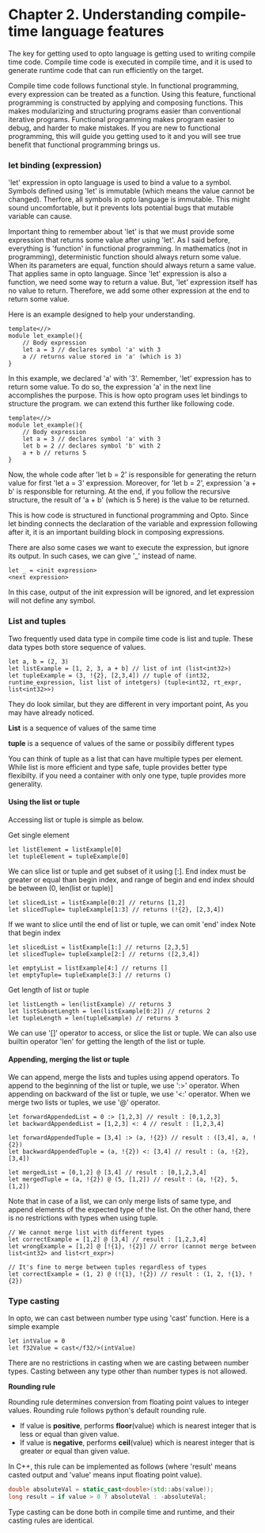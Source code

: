 # Chapter 2. Understanding compile-time language features

The key for getting used to opto language is getting used to writing compile time code. Compile time code is executed in compile time, and it is used to generate runtime code that can run efficiently on the target.

Compile time code follows functional style. In functional programming, every expression can be treated as a function. Using this feature, functional programming is constructed by applying and composing functions. This makes modularizing and structuring programs easier than conventional iterative programs. Functional programming makes program easier to debug, and harder to make mistakes. If you are new to functional programming, this will guide you getting used to it and you will see true benefit that functional programming brings us.

### let binding (expression)
'let' expression in opto language is used to bind a value to a symbol. Symbols defined using 'let' is immutable (which means the value cannot be changed). Therfore, all symbols in opto language is immutable. This might sound uncomfortable, but it prevents lots potential bugs that mutable variable can cause.

Important thing to remember about 'let' is that we must provide some expression that returns some value after using 'let'. As I said before, everything is 'function' in functional programming. In mathematics (not in programming), deterministic function should always return some value. When its parameters are equal, function should always return a same value. That applies same in opto language. Since 'let' expression is also a function, we need some way to return a value. But, 'let' expression itself has no value to return. Therefore, we add some other expression at the end to return some value.

Here is an example designed to help your understanding.
```
template<//>
module let_example(){
    // Body expression
    let a = 3 // declares symbol 'a' with 3
    a // returns value stored in 'a' (which is 3)
}
```
In this example, we declared 'a' with '3'. Remember, 'let' expression has to return some value. To do so, the expression 'a' in the next line accomplishes the purpose.
This is how opto program uses let bindings to structure the program. we can extend this further like following code.
```
template<//>
module let_example(){
    // Body expression
    let a = 3 // declares symbol 'a' with 3
    let b = 2 // declares symbol 'b' with 2
    a + b // returns 5
}
```
Now, the whole code after 'let b = 2' is responsible for generating the return value for first 'let a = 3' expression. 
Moreover, for 'let b = 2', expression 'a + b' is responsible for returning. At the end, if you follow the recursive structure, the result of 'a + b' (which is 5 here) is the value to be returned. 

This is how code is structured in functional programming and Opto. Since let binding connects the declaration of the variable and expression following after it, it is an important building block in composing expressions.

There are also some cases we want to execute the expression, but ignore its output. In such cases, we can give '_' instead of name.
```
let _ = <init expression>
<next expression>
```
In this case, output of the init expression will be ignored, and let expression will not define any symbol.

### List and tuples
Two frequently used data type in compile time code is list and tuple. These data types both store sequence of values. 
```
let a, b = (2, 3)
let listExample = [1, 2, 3, a + b] // list of int (list<int32>)
let tupleExample = (3, !{2}, [2,3,4]) // tuple of (int32, runtime_expression, list list of intetgers) (tuple<int32, rt_expr, list<int32>>)
```
They do look similar, but they are different in very important point, As you may have already noticed.

__List__ is a sequence of values of the same time

__tuple__ is a sequence of values of the same or possibily different types

You can think of tuple as a list that can have multiple types per element. While list is more efficient and type safe, tuple provides better type flexibilty. if you need a container with only one type, tuple provides more generality.

#### Using the list or tuple
Accessing list or tuple is simple as below.

Get single element
```
let listElement = listExample[0]
let tupleElement = tupleExample[0]
```
We can slice list or tuple and get subset of it using [<begin index>:<end index>]. End index must be greater or equal than begin index, and range of begin and end index should be between (0, len(list or tuple)]
```
let slicedList = listExample[0:2] // returns [1,2]
let slicedTuple= tupleExample[1:3] // returns (!{2}, [2,3,4])
```
If we want to slice until the end of list or tuple, we can omit 'end' index
Note that begin index 
```
let slicedList = listExample[1:] // returns [2,3,5]
let slicedTuple= tupleExample[2:] // returns ([2,3,4])

let emptyList = listExample[4:] // returns []
let emptyTuple= tupleExample[3:] // returns ()
```
Get length of list or tuple
```
let listLength = len(listExample) // returns 3
let listSubsetLength = len(listExample[0:2]) // returns 2
let tupleLength = len(tupleExample) // returns 3
```

We can use '[]' operator to access, or slice the list or tuple.
We can also use builtin operator 'len' for getting the length of the list or tuple.

#### Appending, merging the list or tuple
We can append, merge the lists and tuples using append operators.
To append to the beginning of the list or tuple, we use ':>' operator. When appending on backward of the list or tuple, we use '<:' operator.
When we merge two lists or tuples, we use '@' operator. 

```
let forwardAppendedList = 0 :> [1,2,3] // result : [0,1,2,3]
let backwardAppendedList = [1,2,3] <: 4 // result : [1,2,3,4]

let forwardAppendedTuple = [3,4] :> (a, !{2}) // result : ([3,4], a, !{2})
let backwardAppendedTuple = (a, !{2}) <: [3,4] // result : (a, !{2}, [3,4])

let mergedList = [0,1,2] @ [3,4] // result : [0,1,2,3,4]
let mergedTuple = (a, !{2}) @ (5, [1,2]) // result : (a, !{2}, 5, [1,2])

```

Note that in case of a list, we can only merge lists of same type, and append elements of the expected type of the list. On the other hand, there is no restrictions with types when using tuple.

```
// We cannot merge list with different types
let correctExample = [1,2] @ [3,4] // result : [1,2,3,4]
let wrongExample = [1,2] @ [!{1}, !{2}] // error (cannot merge between list<int32> and list<rt_expr>)

// It's fine to merge between tuples regardless of types
let correctExample = (1, 2) @ (!{1}, !{2}) // result : (1, 2, !{1}, !{2})
```

### Type casting

In opto, we can cast between number type using 'cast' function. Here is a simple example
```
let intValue = 0
let f32Value = cast</f32/>(intValue)
```

There are no restrictions in casting when we are casting between number types. Casting between any type other than number types is not allowed.

__Rounding rule__

Rounding rule determines conversion from floating point values to integer values. Rounding rule follows python's default rounding rule.

* If value is **positive**, performs **floor**(value) which is nearest integer that is less or equal than given value.
* If value is **negative**, performs **ceil**(value) which is nearest integer that is greater or equal than given value.

In C++, this rule can be implemented as follows (where 'result' means casted output and 'value' means input floating point value).
```c++
double absoluteVal = static_cast<double>(std::abs(value));
long result = if value > 0 ? absoluteVal : -absoluteVal;
```

Type casting can be done both in compile time and runtime, and their casting rules are identical.
